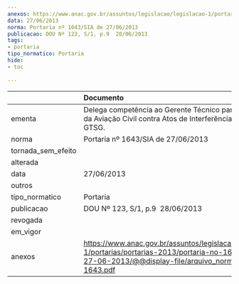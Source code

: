 ```yaml
---
anexos: https://www.anac.gov.br/assuntos/legislacao/legislacao-1/portarias/portarias-2013/portaria-no-1643-sia-de-27-06-2013/@@display-file/arquivo_norma/PA2013-1643.pdf
data: 27/06/2013
norma: Portaria nº 1643/SIA de 27/06/2013
publicacao: DOU Nº 123, S/1, p.9  28/06/2013
tags:
- portaria
tipo_normatico: Portaria
hide: 
- toc 
 
---
```


|                    | Documento                                                                                                                                                         |
|:-------------------|:------------------------------------------------------------------------------------------------------------------------------------------------------------------|
| ementa             | Delega competência ao Gerente Técnico para Segurança da Aviação Civil contra Atos de Interferência Ilícita - GTSG.                                                |
| norma              | Portaria nº 1643/SIA de 27/06/2013                                                                                                                                |
| tornada_sem_efeito |                                                                                                                                                                   |
| alterada           |                                                                                                                                                                   |
| data               | 27/06/2013                                                                                                                                                        |
| outros             |                                                                                                                                                                   |
| tipo_normatico     | Portaria                                                                                                                                                          |
| publicacao         | DOU Nº 123, S/1, p.9  28/06/2013                                                                                                                                  |
| revogada           |                                                                                                                                                                   |
| em_vigor           |                                                                                                                                                                   |
| anexos             | https://www.anac.gov.br/assuntos/legislacao/legislacao-1/portarias/portarias-2013/portaria-no-1643-sia-de-27-06-2013/@@display-file/arquivo_norma/PA2013-1643.pdf |